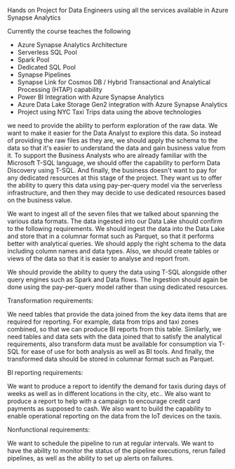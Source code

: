 Hands on Project for Data Engineers using all the services available in Azure Synapse Analytics


Currently the course teaches the following

- Azure Synapse Analytics Architecture
- Serverless SQL Pool
- Spark Pool
- Dedicated SQL Pool
- Synapse Pipelines
- Synapse Link for Cosmos DB / Hybrid Transactional and Analytical Processing (HTAP) capability
- Power BI Integration with Azure Synapse Analytics
- Azure Data Lake Storage Gen2 integration with Azure Synapse Analytics
- Project using NYC Taxi Trips data using the above technologies

we need to provide the ability to perform exploration of the raw data. We want to make it easier for the Data Analyst to explore this data. So instead of providing the raw files as
they are, we should apply the schema to the data so that it's easier to understand the data and gain business value from it. To support the Business Analysts who are already familiar 
with the Microsoft T-SQL language, we should offer the capability to perform Data Discovery using T-SQL. And finally, the business doesn't want to pay for any dedicated resources at 
this stage of the project. They want us to offer the ability to query this data using pay-per-query model via the serverless infrastructure, and then they may decide to use dedicated
resources based on the business value.

We want to ingest all of the seven files that we talked about spanning the various data formats. The data ingested into our Data Lake should confirm to the following requirements.
We should ingest the data into the Data Lake and store that in a columnar format such as Parquet, so that it performs better with analytical queries. We should apply the right schema to 
the data including column names and data types. Also, we should create tables or views of the data so that it is easier to analyse and report from.

We should provide the ability to query the data using T-SQL alongside other query engines such as Spark and Data flows. The Ingestion should again be done using the pay-per-query model 
rather than using dedicated resources.

Transformation requirements:

We need tables that provide the data joined from the key data items that are required for reporting. For example, data from trips and taxi zones combined, so that we can produce BI 
reports from this table. Similarly, we need tables and data sets with the data joined that to satisfy the analytical requirements, also transform data must be available for consumption
via T-SQL for ease of use for both analysis as well as BI tools. And finally, the transformed data should be stored in columnar format such as Parquet.


BI reporting requirements:

We want to produce a report to identify the demand for taxis during days of weeks as well as in different locations in the city, etc..
We also want to produce a report to help with a campaign to encourage credit card payments as supposed to cash.
We also want to build the capability to enable operational reporting on the data from the IoT devices on the taxis.


Nonfunctional requirements:

We want to schedule the pipeline to run at regular intervals.
We want to have the ability to monitor the status of the pipeline executions, rerun failed pipelines, as well as the ability to set up alerts on failures.
